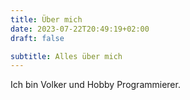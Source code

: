 ```yaml
---
title: Über mich
date: 2023-07-22T20:49:19+02:00
draft: false

subtitle: Alles über mich
---
```


Ich bin Volker und Hobby Programmierer. 